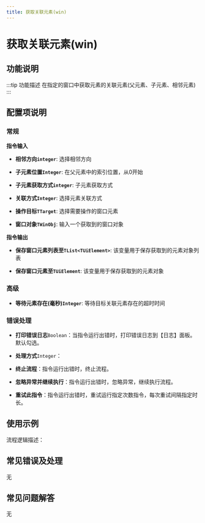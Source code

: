 ```yaml
---
title: 获取关联元素(win)
---
```


# 获取关联元素(win)

## 功能说明

:::tip 功能描述
在指定的窗口中获取元素的关联元素(父元素、子元素、相邻元素)
:::

## 配置项说明

### 常规

**指令输入**

- **相邻方向`integer`**: 选择相邻方向

- **子元素位置`Integer`**: 在父元素中的索引位置，从0开始

- **子元素获取方式`integer`**: 子元素获取方式

- **关联方式`Integer`**: 选择元素关联方式

- **操作目标`TTarget`**: 选择需要操作的窗口元素

- **窗口对象`TWinObj`**: 输入一个获取到的窗口对象


**指令输出**

- **保存窗口元素列表至`TList<TUiElement>`**: 该变量用于保存获取到的元素对象列表

- **保存窗口元素至`TUiElement`**: 该变量用于保存获取到的元素对象

### 高级

- **等待元素存在(毫秒)`Integer`**: 等待目标关联元素存在的超时时间

### 错误处理

- **打印错误日志**`Boolean`：当指令运行出错时，打印错误日志到【日志】面板。默认勾选。

- **处理方式**`Integer`：

 - **终止流程**：指令运行出错时，终止流程。

 - **忽略异常并继续执行**：指令运行出错时，忽略异常，继续执行流程。

 - **重试此指令**：指令运行出错时，重试运行指定次数指令，每次重试间隔指定时长。

## 使用示例

流程逻辑描述：

## 常见错误及处理

无

## 常见问题解答

无

